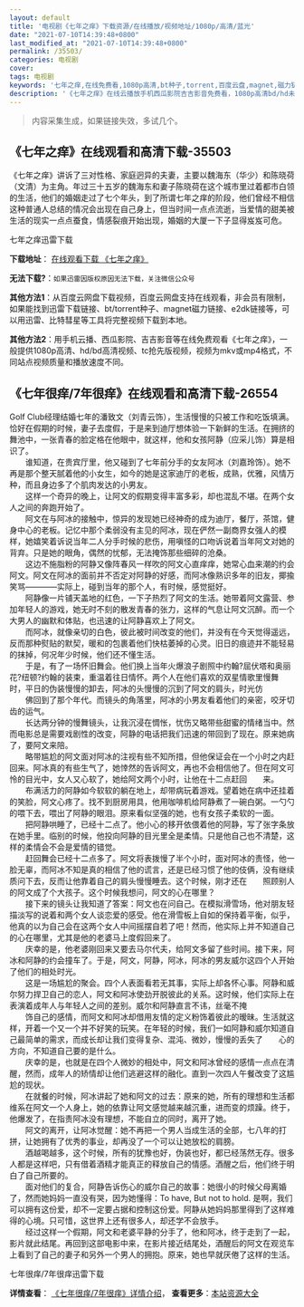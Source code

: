 ```yaml
---
layout: default
title: '电视剧《七年之痒》下载资源/在线播放/视频地址/1080p/高清/蓝光'
date: "2021-07-10T14:39:48+0800"
last_modified_at: "2021-07-10T14:39:48+0800"
permalink: /35503/
categories: 电视剧
cover:
tags: 电视剧
keywords: '七年之痒,在线免费看,1080p高清,bt种子,torrent,百度云盘,magnet,磁力链,迅雷下载资源'
description: '《七年之痒》在线云播放手机西瓜影院吉吉影音免费看，1080p高清bd/hd未删减完整版和tc抢先枪版，mkv/mp4格式，附带bt/torrent种子、magnet/磁力链、百度云盘、网盘资源迅雷下载链接'
---
```


>内容采集生成，如果链接失效，多试几个。


## 《七年之痒》在线观看和高清下载-35503

《七年之痒》讲诉了三对性格、家庭迥异的夫妻，主要以魏海东（华少）和陈晓荷（文清）为主角。年过三十五岁的魏海东和妻子陈晓荷在这个城市里过着都市白领的生活，他们的婚姻走过了七个年头，到了所谓七年之痒的阶段，他们曾经不相信这种普通人总结的情况会出现在自己身上，但当时间一点点流逝，当爱情的甜美被生活的现实一点点蚕食，情感裂痕开始出现，婚姻的大厦一下子显得岌岌可危。</p>


七年之痒迅雷下载

**下载地址**： [在线观看下载 《七年之痒》](https://www.993dy.com//vod-detail-id-12370.html) 


**无法下载?**：`如果迅雷因版权原因无法下载，关注微信公众号 `

**其他方法1**：从百度云网盘下载视频，百度云网盘支持在线观看，非会员有限制，如果能找到迅雷下载链接、bt/torrent种子、magnet磁力链接、e2dk链接等，可以用迅雷、比特彗星等工具将完整视频下载到本地。

**其他方法2**：用手机云播、西瓜影院、吉吉影音等在线免费观看《七年之痒》，一般提供1080p高清、hd/bd高清视频、tc抢先版视频，视频为mkv或mp4格式，不同站点视频质量和播放速度不同。


## 《七年很痒/7年很痒》在线观看和高清下载-26554

Golf Club经理结婚七年的潘致文（刘青云饰），生活慢慢的只被工作和吃饭填满。恰好在假期的时候，妻子去度假，于是来到迪厅想体验一下新鲜的生活。在拥挤的舞池中，一张青春的脸定格在他眼中，就这样，他和女孩阿静（应采儿饰）算是相识了。<br />　　谁知道，在贵宾厅里，他又碰到了七年前分手的女友阿冰（刘嘉玲饰）。她不再是那个整天腻着他的小女生，如今的她是这家迪厅的老板，成熟，优雅，风情万种，而且身边多了个肌肉发达的小男友。<br />　　这样一个奇异的晚上，让阿文的假期变得丰富多彩，却也混乱不堪。在两个女人之间的奔跑开始了。<br />　　阿文在与阿冰的接触中，惊异的发现她已经神奇的成为迪厅，餐厅，茶馆，健身中心的老板。记忆中那个柔弱没有主见的阿冰，现在俨然一副商界女强人的模样，她嬉笑着诉说当年二人分手时候的悲伤，用嗔怪的口吻诉说着当年阿文对她的背弃。只是她的眼角，偶然的忧郁，无法掩饰那些细碎的沧桑。<br />　　这边不施脂粉的阿静又像阵春风一样吹的阿文心直痒痒，她常心血来潮的约会阿文。阿文在阿冰的面前并不否定对阿静的好感，而阿冰像熟识多年的旧友，揶揄笑骂――――实际上，碰到当年的那个人，有时候，感觉挺好。<br />　　阿静像一片铺天盖地的红色，一下子热烈了阿文的生活。她带着阿文露营、参加年轻人的游戏，她无时不刻的散发青春的张力，这样的气息让阿文沉醉。而一个大男人的幽默和体贴，也迅速的让阿静喜欢上了阿文。<br />　　而阿冰，就像亲切的白色，彼此被时间改变的他们，并没有在今天觉得遥远，反而那种熨贴的默契，暖和的包裹着他们快枯萎掉的心灵。旧日的痕迹并不能轻易的抹掉，何况年少时候，他们还不懂生活。<br />　　于是，有了一场怀旧舞会。他们换上当年火爆浪子剧照中约翰?屈伏塔和奥丽花?纽顿?约翰的装束，重温着往日情怀。两个人在他们喜欢的双星情歌里慢舞时，平日的伪装慢慢的卸去，阿冰的头慢慢的沉到了阿文的肩头，时光仿<br />　　佛回到了那个年代。而镜头的角落里，阿冰的小男友看着他们的亲密，咬牙切齿的运气。<br />　　长达两分钟的慢舞镜头，让我沉浸在惆怅，忧伤又略带些甜蜜的情绪当中。然而电影总是需要戏剧性的改变，阿静的电话把我们迅速的带回到了现在。原来她病了，要阿文来陪。<br />　　略带尴尬的阿文面对阿冰的注视有些不知所措，但他保证会在一个小时之内赶回来。阿冰真的有些生气了，她悻然的告诉阿文，再也不会相信他了。但在阿文可怜的目光中，女人又心软了，她给阿文两个小时，让他在十二点赶回　　来。<br />　　布满活力的阿静如今软软的躺在地上，却带病玩着游戏。望着她在病中还挂着的笑脸，阿文心疼了。找不到厨房用具，他用咖啡机给阿静煮了一碗白粥。一勺勺的喂下去，喂出了阿静的眼泪。原来看似坚强的她，也有女孩子柔软的一面。<br />　　把阿静哄睡了，已经十二点了。他小心的移开依偎着他的阿静，写了张字条放在她手里。临别的时候，他投向阿静的目光里全是柔情。只是他自己也不清楚，这样的柔情会不会是爱情的错觉。<br />　　赶回舞会已经十二点多了。阿文将表拨慢了半个小时，面对阿冰的责怪，他一脸无辜，而阿冰不知是真的相信了他的谎言，还是已经习惯了他的伎俩，没有继续质问下去，反而让他靠着自己的肩头慢慢睡去。这个时候，刚才还在　　照顾别人的阿文成了个大孩子。这个时候我想问，阿文的心在哪里？<br />　　接下来的镜头让我知道了答案：阿文也在问自己。在模拟滑雪场，他对朋友轻描淡写的说着和两个女人谈恋爱的感受。他在滑雪板上自如的保持着平衡，似乎，他真的以为自己会在这两个女人中间摇摆自若了吧！然而，他实际上并不知道自己的心在哪里，尤其是他的老婆马上度假回来了。<br />　　庆幸的是，他老婆刚回来又要去马尔代夫，给阿文多留了些时间。接下来，阿冰和阿静的约会撞车了。于是，阿文，阿静，阿冰，阿冰的男友威尔这四个人开始了他们的相处时光。<br />　　这是一场尴尬的聚会。四个人表面看若无其事，实际上却各怀心事。阿静和威尔努力捍卫自己的恋人，阿文和阿冰使劲开脱彼此的关系。这时候，他们实际上在表演着成年人与年轻人之间的差别。威尔和阿静直言不讳，丝毫不掩<br />　　饰自己的感情，而阿文和阿冰却借用友情的定义粉饰着彼此的暧昧。生活就这样，开着一个又一个并不好笑的玩笑。在年轻的时候，我们一如阿静和威尔知道自己最简单的需求，而成长却让我们变得复杂、混沌、微妙，慢慢的丢失了　　心的方向，不知道自己要的是什么。<br />　　庆幸的是，也就是在四个人微妙的相处中，阿文和阿冰曾经的感情一点点在清醒，然而，成年人的矫情却让他们逃避这样的融化。直到一次四人午餐改变了这尴尬的现状。<br />　　在就餐的时候，阿冰讲起了她和阿文的过去：原来的她，所有的理想和生活都维系在阿文一个人身上，她的依靠让阿文感觉越来越沉重，进而变的烦躁。终于，他爆发了，在指责阿冰没有理想，不能自立的同时，离开了她。<br />　　阿文的离开，让阿冰觉醒：她不再把一个男人当成生活的全部，七八年的打拼，让她拥有了优秀的事业，却再没了一个可以让她放松的肩膀。<br />　　酒越喝越多，这个时候，所有的犹豫也好，伪装也好，都已经荡然无存。很多人都是这样吧，只有借着酒精才能真正的释放自己的情感。酒醒之后，他们终于明白了自己所要的。<br />　　面对他们的复合，阿静告诉伤心的威尔自己的故事：她很小的时候父母离婚了，然而她妈妈一直没有哭，因为她懂得：To have, But not to hold. 是啊，我们可以拥有这份爱，却不一定要占据和控制这份爱。阿静从她妈妈那里得到了这样难得的心境。只可惜，这世界上还有很多人，却还学不会放手。<br />　　经过这样一个假期，阿文和老婆平静的分手了，他和阿冰，终于走到了一起，影片就此结尾。再回到这部电影中来，在影片接近结尾处，酒醒后的阿文在观览车上看到了自己的妻子和另外一个男人的拥抱。原来，她也早就厌倦了这样的生活。</p>


七年很痒/7年很痒迅雷下载

**详情查看**： [《七年很痒/7年很痒》详情介绍](/movie/26554/)， **查看更多**：[本站资源大全](/movie/t/all/)

